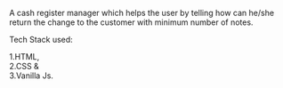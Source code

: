
A cash register manager which helps the user by telling how can he/she return the change to the customer with minimum number of notes. <br> 

Tech Stack used:  <br> 

1.HTML, <br> 
2.CSS & <br> 
3.Vanilla Js. <br> 
